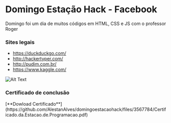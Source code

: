 # Domingo Estação Hack - Facebook
Domingo foi um dia de muitos códigos em HTML, CSS e JS com o professor Roger

### Sites legais

- https://duckduckgo.com/</li>
- http://hackertyper.com/</li>
- http://pudim.com.br/</li>
- https://www.kaggle.com/</li>


![Alt Text](https://media.giphy.com/media/o0vwzuFwCGAFO/giphy.gif)


<h3>Certificado de conclusão</h3>
[**Dowload Certificado**](https://github.com/AlestanAlves/domingoestacaohack/files/3567784/Certificado.da.Estacao.de.Programacao.pdf)





